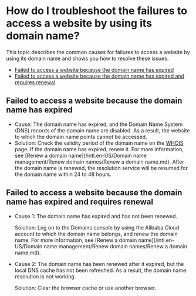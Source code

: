 # How do I troubleshoot the failures to access a website by using its domain name?

This topic describes the common causes for failures to access a website by using its domain name and shows you how to resolve these issues.

-   [Failed to access a website because the domain name has expired](#section_ulx_wmd_b2b)
-   [Failed to access a website because the domain name has expired and requires renewal](#section_r4w_hnd_b2b)

## Failed to access a website because the domain name has expired

-   Cause: The domain name has expired, and the Domain Name System \(DNS\) records of the domain name are disabled. As a result, the website to which the domain name points cannot be accessed.
-   Solution: Check the validity period of the domain name on the [WHOIS](https://whois.aliyun.com/) page. If the domain name has expired, renew it. For more information, see [Renew a domain name](/intl.en-US/Domain name management/Renew domain names/Renew a domain name.md). After the domain name is renewed, the resolution service will be resumed for the domain name within 24 to 48 hours.

## Failed to access a website because the domain name has expired and requires renewal

-   Cause 1: The domain name has expired and has not been renewed.

    Solution: Log on to the Domains console by using the Alibaba Cloud account to which the domain name belongs, and renew the domain name. For more information, see [Renew a domain name](/intl.en-US/Domain name management/Renew domain names/Renew a domain name.md).

-   Cause 2: The domain name has been renewed after it expired, but the local DNS cache has not been refreshed. As a result, the domain name resolution is not working.

    Solution: Clear the browser cache or use another browser.


